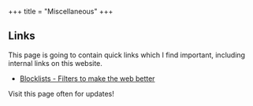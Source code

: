 +++
title = "Miscellaneous"
+++

## Links

This page is going to contain quick links which I find important, including internal links on this website.

*  [Blocklists - Filters to make the web better](/blocklist)

Visit this page often for updates!